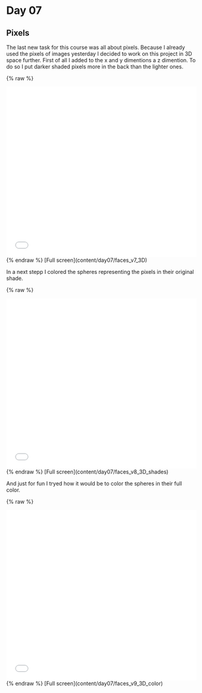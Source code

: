 # Day 07

## Pixels

The last new task for this course was all about pixels. Because I already used the pixels of images yesterday I decided to work on this project in 3D space further. First of all I added to the x and y dimentions a z dimention. To do so I put darker shaded pixels more in the back than the lighter ones.

{% raw %}
<iframe src="content\day07\faces_v7_3D\index.html" width="100%" height="450" frameborder="no"></iframe>
{% endraw %}
[Full screen](content/day07/faces_v7_3D)

In a next stepp I colored the spheres representing the pixels in their original shade.

{% raw %}
<iframe src="content\day07\faces_v8_3D_shades\index.html" width="100%" height="450" frameborder="no"></iframe>
{% endraw %}
[Full screen](content/day07/faces_v8_3D_shades)

And just for fun I tryed how it would be to color the spheres in their full color.

{% raw %}
<iframe src="content\day07\faces_v9_3D_color\index.html" width="100%" height="450" frameborder="no"></iframe>
{% endraw %}
[Full screen](content/day07/faces_v9_3D_color)